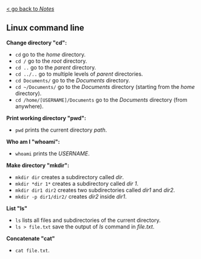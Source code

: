 [< go back to *Notes*](https://github.com/Alienxk/Notes)

## Linux command line

**Change directory "cd":**
- `cd` go to the *home* directory.
- `cd /` go to the *root* directory.
- `cd ..` go to the *parent* directory.
- `cd ../..` go to multiple levels of *parent* directories.
- `cd Documents/` go to the *Documents* directory.
- `cd ~/Documents/` go to the *Documents* directory (starting from the *home* directory).
- `cd /home/[USERNAME]/Documents` go to the *Documents* directory (from anywhere).

**Print working directory "pwd":**
- `pwd` prints the current directory *path*.

**Who am I "whoami":**
- `whoami` prints the *USERNAME*.

**Make directory "mkdir":**
- `mkdir dir` creates a subdirectory called *dir*.
- `mkdir *dir 1*` creates a subdirectory called *dir 1*.
- `mkdir dir1 dir2` creates two subdirectories called *dir1* and *dir2*.
- `mkdir -p dir1/dir2/` creates *dir2* inside *dir1*.

**List "ls"**
- `ls` lists all files and subdirectories of the current directory.
- `ls > file.txt` save the output of *ls* command in *file.txt*.

**Concatenate "cat"**
- `cat file.txt`.